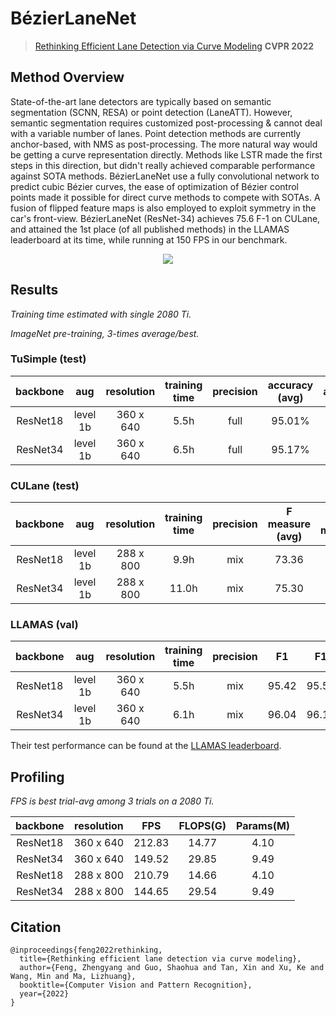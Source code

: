 # BézierLaneNet

> [Rethinking Efficient Lane Detection via Curve Modeling](https://arxiv.org/abs/2203.02431) **CVPR 2022**

## Method Overview

State-of-the-art lane detectors are typically based on semantic segmentation (SCNN, RESA) or point detection (LaneATT). However, semantic segmentation requires customized post-processing & cannot deal with a variable number of lanes. Point detection methods are currently anchor-based, with NMS as post-processing. The more natural way would be getting a curve representation directly. Methods like LSTR made the first steps in this direction, but didn't really achieved comparable performance against SOTA methods. BézierLaneNet use a fully convolutional network to predict cubic Bézier curves, the ease of optimization of Bézier control points made it possible for direct curve methods to compete with SOTAs. A fusion of flipped feature maps is also employed to exploit symmetry in the car's front-view. BézierLaneNet (ResNet-34) achieves 75.6 F-1 on CULane, and attained the 1st place (of all published methods) in the LLAMAS leaderboard at its time, while running at 150 FPS in our benchmark.

<div align=center>
<img src="https://user-images.githubusercontent.com/32259501/157155447-81f28ec6-3ebe-42e0-8864-c739d8c44155.png"/>
</div>

## Results

*Training time estimated with single 2080 Ti.*

*ImageNet pre-training, 3-times average/best.*

### TuSimple (test)

| backbone | aug | resolution | training time | precision | accuracy (avg) | accuracy |  FP | FN | |
| :---: | :---: | :---: | :---: | :---: | :---: | :---: | :---: | :---: | :---: |
| ResNet18 | level 1b | 360 x 640 | 5.5h | full | 95.01% | 95.41% | 0.0531 | 0.0458 | [model](https://drive.google.com/file/d/10qMdvPBnZP4P88EQXYZxsXZgj7sz6LvS/view?usp=sharing) \| [shell](/tools/shells/resnet18_bezierlanenet_tusimple-aug1b.sh) |
| ResNet34 | level 1b | 360 x 640 | 6.5h | full | 95.17% | 95.65% | 0.0513 | 0.0386 | [model](https://drive.google.com/file/d/1FFn8j2BoUsyj8UbBcfeGWKvCQj9Qg-44/view?usp=sharing) \| [shell](/tools/shells/resnet34_bezierlanenet_tusimple-aug1b.sh) |

### CULane (test)

| backbone | aug | resolution | training time | precision | F measure (avg) | F measure | normal | crowded | night | no line | shadow | arrow | dazzle<br>light | curve | crossroad | |
| :---: | :---: | :---: | :---: | :---: | :---: | :---: | :---: | :---: | :---: | :---: | :---: | :---: | :---: | :---: | :---: | :---: |
| ResNet18 | level 1b | 288 x 800 | 9.9h | mix | 73.36 | 73.67 | 90.22 | 71.55 | 68.70 | 45.30 | 70.91 | 84.09 | 62.49 | 58.98 | 996 | [model](https://drive.google.com/file/d/1IpfusHvFeMEGe8wv0fer6KF3pH4X2Tj3/view?usp=sharing) \| [shell](/tools/shells/resnet18_bezierlanenet_culane-aug1b.sh) |
| ResNet34 | level 1b | 288 x 800 | 11.0h | mix | 75.30 | 75.57 | 91.59 | 73.20 | 69.90 | 48.05 | 76.74 | 87.16 | 69.20 | 62.45 | 888 | [model](https://drive.google.com/file/d/1342FQeDQKRHMo283jW2T1WDgfgsYbR5q/view?usp=sharing) \| [shell](/tools/shells/resnet34_bezierlanenet_culane-aug1b.sh) |

### LLAMAS (val)

| backbone | aug | resolution | training time | precision | F1 | F1 | TP | FP | FN | Precision | Recall | |
| :---: | :---: | :---: | :---: | :---: | :---: | :---: | :---: | :---: | :---: | :---: | :---: | :---: |
| ResNet18 | level 1b | 360 x 640 | 5.5h | mix | 95.42 | 95.52 | 70515 | 3102 | 3520 | 95.79 | 95.25 | [model](https://drive.google.com/file/d/1fTQEZnr2wVQ20P3B2AyM3c_dFp5BHKwQ/view?usp=sharing) \| [shell](/tools/shells/resnet18_bezierlanenet_llamas-aug1b.sh) |
| ResNet34 | level 1b | 360 x 640 | 6.1h | mix | 96.04 | 96.11 | 70959 | 2667 | 3076 | 96.38 | 95.85 | [model](https://drive.google.com/file/d/1RhYTJB_VlHL9hFYuwAX_T4Nev9ZIlmHt/view?usp=sharing) \| [shell](/tools/shells/resnet34_bezierlanenet_llamas-aug1b.sh) |

Their test performance can be found at the [LLAMAS leaderboard](https://unsupervised-llamas.com/llamas/benchmark_splines).

## Profiling

*FPS is best trial-avg among 3 trials on a 2080 Ti.*

| backbone | resolution | FPS | FLOPS(G) | Params(M) |
| :---: | :---: | :---: | :---: | :---: |
| ResNet18 | 360 x 640 | 212.83 | 14.77 | 4.10 |
| ResNet34 | 360 x 640 | 149.52 | 29.85 | 9.49 |
| ResNet18 | 288 x 800 | 210.79 | 14.66 | 4.10 |
| ResNet34 | 288 x 800 | 144.65 | 29.54 | 9.49 |

## Citation

```
@inproceedings{feng2022rethinking,
  title={Rethinking efficient lane detection via curve modeling},
  author={Feng, Zhengyang and Guo, Shaohua and Tan, Xin and Xu, Ke and Wang, Min and Ma, Lizhuang},
  booktitle={Computer Vision and Pattern Recognition},
  year={2022}
}
```
